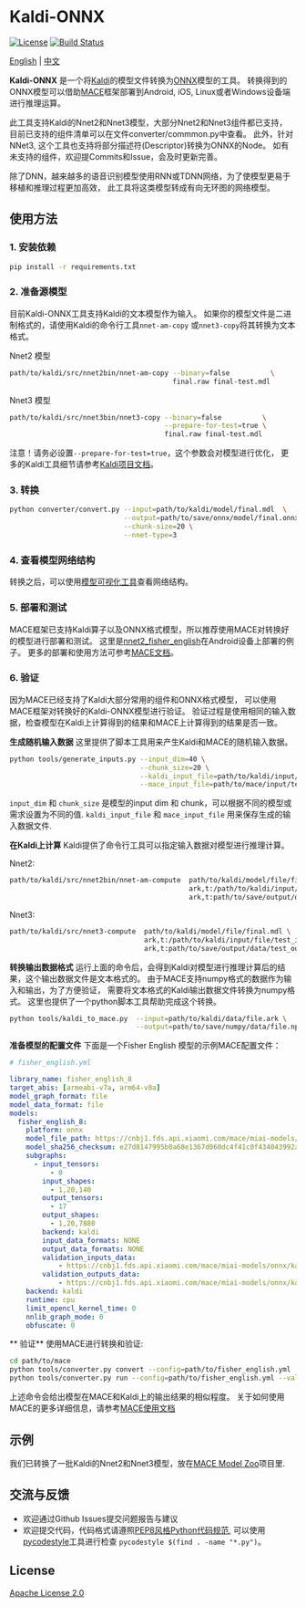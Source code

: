 # Kaldi-ONNX

[![License](https://img.shields.io/badge/License-Apache%202.0-blue.svg)](LICENSE)
[![Build Status](https://api.travis-ci.org/XiaoMi/kaldi-onnx.svg?branch=master)](https://travis-ci.org/XiaoMi/kaldi-onnx)

[English](README.md) | [中文](README_zh.md)


**Kaldi-ONNX** 是一个将[Kaldi](https://github.com/kaldi-asr/kaldi)的模型文件转换为[ONNX](https://github.com/onnx/onnx)模型的工具。
转换得到的ONNX模型可以借助[MACE](https://github.com/XiaoMi/mace)框架部署到Android, iOS, Linux或者Windows设备端进行推理运算。

此工具支持Kaldi的Nnet2和Nnet3模型，大部分Nnet2和Nnet3组件都已支持，
目前已支持的组件清单可以在文件converter/commmon.py中查看。
此外，针对NNet3, 这个工具也支持将部分描述符(Descriptor)转换为ONNX的Node。
如有未支持的组件，欢迎提Commits和Issue，会及时更新完善。

除了DNN，越来越多的语音识别模型使用RNN或TDNN网络，为了使模型更易于移植和推理过程更加高效，
此工具将这类模型转成有向无环图的网络模型。


## 使用方法

### 1. 安装依赖
```sh
pip install -r requirements.txt
```

### 2. 准备源模型
目前Kaldi-ONNX工具支持Kaldi的文本模型作为输入。
如果你的模型文件是二进制格式的，请使用Kaldi的命令行工具`nnet-am-copy`
或`nnet3-copy`将其转换为文本格式。

Nnet2 模型
```sh
path/to/kaldi/src/nnet2bin/nnet-am-copy --binary=false          \
                                        final.raw final-test.mdl
```

Nnet3 模型
```sh
path/to/kaldi/src/nnet3bin/nnet3-copy --binary=false          \
                                      --prepare-for-test=true \
                                      final.raw final-test.mdl
```
注意！请务必设置`--prepare-for-test=true`，这个参数会对模型进行优化，
更多的Kaldi工具细节请参考[Kaldi项目文档](http://kaldi-asr.org/doc/)。


### 3. 转换
```sh
python converter/convert.py --input=path/to/kaldi/model/final.mdl  \
                            --output=path/to/save/onnx/model/final.onnx \
                            --chunk-size=20 \
                            --nnet-type=3
```

### 4. 查看模型网络结构
转换之后，可以使用[模型可视化工具](https://lutzroeder.github.io/netron/)查看网络结构。


### 5. 部署和测试

MACE框架已支持Kaldi算子以及ONNX格式模型，所以推荐使用MACE对转换好的模型进行部署和测试。
这里是[nnet2_fisher_english](https://github.com/XiaoMi/mace-models/tree/master/onnx-models)在Android设备上部署的例子。
更多的部署和使用方法可参考[MACE文档](https://mace.readthedocs.io/en/latest/)。


### 6. 验证
因为MACE已经支持了Kaldi大部分常用的组件和ONNX格式模型，
可以使用MACE框架对转换好的Kaldi-ONNX模型进行验证。
验证过程是使用相同的输入数据，检查模型在Kaldi上计算得到的结果和MACE上计算得到的结果是否一致。

**生成随机输入数据**
这里提供了脚本工具用来产生Kaldi和MACE的随机输入数据。
```sh
python tools/generate_inputs.py --input_dim=40 \
                                --chunk_size=20 \
                                --kaldi_input_file=path/to/kaldi/input/test_input.ark \
                                --mace_input_file=path/to/mace/input/test_input.npy
```
`input_dim` 和 `chunk_size` 是模型的input dim 和 chunk，可以根据不同的模型或需求设置为不同的值.
`kaldi_input_file` 和 `mace_input_file` 用来保存生成的输入数据文件. 

**在Kaldi上计算**
Kaldi提供了命令行工具可以指定输入数据对模型进行推理计算。

Nnet2:
```sh
path/to/kaldi/src/nnet2bin/nnet-am-compute  path/to/kaldi/model/file/final.mdl \
                                            ark,t:/path/to/kaldi/input/file/test_input.ark \
                                            ark,t:path/to/save/output/data/test_output.ark

```

Nnet3:
```sh
path/to/kaldi/src/nnet3-compute  path/to/kaldi/model/file/final.mdl \
                                 ark,t:/path/to/kaldi/input/file/test_input.ark \
                                 ark,t:path/to/save/output/data/test_output.ark

```

**转换输出数据格式**
运行上面的命令后，会得到Kaldi对模型进行推理计算后的结果，这个输出数据文件是文本格式的。
由于MACE支持numpy格式的数据作为输入和输出，为了方便验证，
需要将文本格式的Kaldi输出数据文件转换为numpy格式。
这里也提供了一个python脚本工具帮助完成这个转换。
```sh
python tools/kaldi_to_mace.py  --input=path/to/kaldi/data/file.ark \
                               --output=path/to/save/numpy/data/file.npy
```

**准备模型的配置文件**
下面是一个Fisher English 模型的示例MACE配置文件：

```yaml
# fisher_english.yml

library_name: fisher_english_8
target_abis: [armeabi-v7a, arm64-v8a]
model_graph_format: file
model_data_format: file
models:
  fisher_english_8:
    platform: onnx
    model_file_path: https://cnbj1.fds.api.xiaomi.com/mace/miai-models/onnx/kaldi/nnet2/fisher_english_8_nnet_a.onnx
    model_sha256_checksum: e27d8147995b0a68e1367d060dc4f41c0f434043992a52548ff961e4e1e87e6c
    subgraphs:
      - input_tensors:
          - 0
        input_shapes:
          - 1,20,140
        output_tensors:
          - 17
        output_shapes:
          - 1,20,7880
        backend: kaldi
        input_data_formats: NONE
        output_data_formats: NONE
        validation_inputs_data:
            - https://cnbj1.fds.api.xiaomi.com/mace/miai-models/onnx/kaldi/data/kaldi_input_20_140.npy
        validation_outputs_data:
            - https://cnbj1.fds.api.xiaomi.com/mace/miai-models/onnx/kaldi/data/test_fisher_english_8_20_140_out.npy
    backend: kaldi
    runtime: cpu
    limit_opencl_kernel_time: 0
    nnlib_graph_mode: 0
    obfuscate: 0

```

** 验证**
使用MACE进行转换和验证:

```sh
cd path/to/mace
python tools/converter.py convert --config=path/to/fisher_english.yml
python tools/converter.py run --config=path/to/fisher_english.yml --validate

```
上述命令会给出模型在MACE和Kaldi上的输出结果的相似程度。
关于如何使用MACE的更多详细信息，请参考[MACE使用文档](https://mace.readthedocs.io/en/latest/)


## 示例
我们已转换了一批Kaldi的Nnet2和Nnet3模型，放在[MACE Model Zoo](https://github.com/XiaoMi/mace-models)项目里.


## 交流与反馈
* 欢迎通过Github Issues提交问题报告与建议
* 欢迎提交代码，代码格式请遵照[PEP8风格Python代码规范](https://www.python.org/dev/peps/pep-0008/),
  可以使用[pycodestyle](https://github.com/PyCQA/pycodestyle)工具进行检查 `pycodestyle $(find . -name "*.py")`。

## License
[Apache License 2.0](LICENSE)
